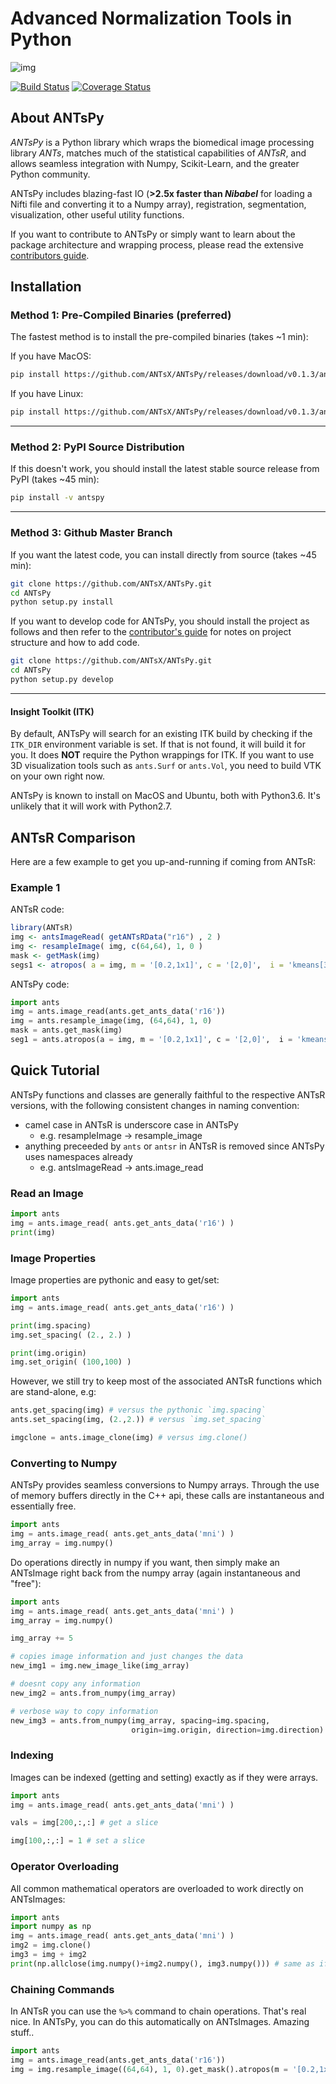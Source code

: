

# Advanced Normalization Tools in Python

![img](https://media0.giphy.com/media/OCMGLUo7d5jJ6/200_s.gif) 
<br>

[![Build Status](https://travis-ci.org/ANTsX/ANTsPy.svg?branch=master)](https://travis-ci.org/ANTsX/ANTsPy) [![Coverage Status](https://coveralls.io/repos/github/ANTsX/ANTsPy/badge.svg?branch=master)](https://coveralls.io/github/ANTsX/ANTsPy?branch=master)


## About ANTsPy

<i>ANTsPy</i> is a Python library which wraps the biomedical image processing library <i>ANTs</i>,
matches much of the statistical capabilities of <i>ANTsR</i>, and allows seamless integration
with Numpy, Scikit-Learn, and the greater Python community. 

ANTsPy includes blazing-fast IO (<b>>2.5x faster than <i>Nibabel</i></b> for loading a Nifti file and 
converting it to a Numpy array), registration, segmentation, visualization, other useful utility functions.

If you want to contribute to ANTsPy or simply want to learn about the package architecture
and wrapping process, please read the extensive [contributors guide](CONTRIBUTING.md).

## Installation

### Method 1: Pre-Compiled Binaries (preferred)
The fastest method is to install the pre-compiled binaries (takes ~1 min):

If you have MacOS:
```bash
pip install https://github.com/ANTsX/ANTsPy/releases/download/v0.1.3/antspy-0.1.3.dev12-cp36-cp36m-macosx_10_7_x86_64.whl
```

If you have Linux:
```bash
pip install https://github.com/ANTsX/ANTsPy/releases/download/v0.1.3/antspy-0.1.3.dev12-cp36-cp36m-linux_x86_64.whl
```

------------------------------------------------------------------------------

### Method 2: PyPI Source Distribution
If this doesn't work, you should install the latest stable source release from PyPI (takes ~45 min):

```bash
pip install -v antspy
```

------------------------------------------------------------------------------
### Method 3: Github Master Branch
If you want the latest code, you can install directly from source (takes ~45 min):

```bash
git clone https://github.com/ANTsX/ANTsPy.git
cd ANTsPy
python setup.py install
```

If you want to develop code for ANTsPy, you should install the project as follows and
then refer to the [contributor's guide](CONTRIBUTING.md) for notes on project structure
and how to add code.

```bash
git clone https://github.com/ANTsX/ANTsPy.git
cd ANTsPy
python setup.py develop
```
------------------------------------------------------------------------------

#### Insight Toolkit (ITK)

By default, ANTsPy will search for an existing ITK build by checking if the `ITK_DIR`
environment variable is set. If that is not
found, it will build it for you. It does <b>NOT</b> require the Python wrappings for
ITK. If you want to use 3D visualization tools
such as `ants.Surf` or `ants.Vol`, you need to build VTK on your own right now.

ANTsPy is known to install on MacOS and Ubuntu, both with Python3.6. It's unlikely that
it will work with Python2.7.

## ANTsR Comparison

Here are a few example to get you up-and-running if coming from ANTsR:

### Example 1

ANTsR code:
```R
library(ANTsR)
img <- antsImageRead( getANTsRData("r16") , 2 )
img <- resampleImage( img, c(64,64), 1, 0 )
mask <- getMask(img)
segs1 <- atropos( a = img, m = '[0.2,1x1]', c = '[2,0]',  i = 'kmeans[3]', x = mask )
```

ANTsPy code:
```python     
import ants
img = ants.image_read(ants.get_ants_data('r16'))
img = ants.resample_image(img, (64,64), 1, 0)
mask = ants.get_mask(img)
seg1 = ants.atropos(a = img, m = '[0.2,1x1]', c = '[2,0]',  i = 'kmeans[3]', x = mask )
```


## Quick Tutorial

ANTsPy functions and classes are generally faithful to the respective ANTsR versions,
with the following consistent changes in naming convention:<br>
* camel case in ANTsR is underscore case in ANTsPy
    * e.g. resampleImage -> resample_image
* anything preceeded by `ants` or `antsr` in ANTsR is removed since ANTsPy uses namespaces already
    * e.g. antsImageRead -> ants.image_read

### Read an Image

```python
import ants
img = ants.image_read( ants.get_ants_data('r16') )
print(img)
```

### Image Properties

Image properties are pythonic and easy to get/set:

```python
import ants
img = ants.image_read( ants.get_ants_data('r16') )

print(img.spacing)
img.set_spacing( (2., 2.) )

print(img.origin)
img.set_origin( (100,100) )
```

However, we still try to keep most of the associated ANTsR functions which are stand-alone, e.g:

```python
ants.get_spacing(img) # versus the pythonic `img.spacing`
ants.set_spacing(img, (2.,2.)) # versus `img.set_spacing`

imgclone = ants.image_clone(img) # versus img.clone()
```

### Converting to Numpy

ANTsPy provides seamless conversions to Numpy arrays. Through the use
of memory buffers directly in the C++ api, these calls are instantaneous and essentially free.

```python
import ants
img = ants.image_read( ants.get_ants_data('mni') )
img_array = img.numpy()
```

Do operations directly in numpy if you want, then simply make an ANTsImage right back
from the numpy array (again instantaneous and "free"):

```python
import ants
img = ants.image_read( ants.get_ants_data('mni') )
img_array = img.numpy()

img_array += 5

# copies image information and just changes the data
new_img1 = img.new_image_like(img_array)

# doesnt copy any information
new_img2 = ants.from_numpy(img_array)

# verbose way to copy information
new_img3 = ants.from_numpy(img_array, spacing=img.spacing,
                           origin=img.origin, direction=img.direction)
```

### Indexing 

Images can be indexed (getting and setting) exactly as if they were arrays.
```python
import ants
img = ants.image_read( ants.get_ants_data('mni') )

vals = img[200,:,:] # get a slice

img[100,:,:] = 1 # set a slice
```

### Operator Overloading

All common mathematical operators are overloaded to work directly on ANTsImages:

```python
import ants
import numpy as np
img = ants.image_read( ants.get_ants_data('mni') )
img2 = img.clone()
img3 = img + img2
print(np.allclose(img.numpy()+img2.numpy(), img3.numpy())) # same as if done in numpy
```

### Chaining Commands
In ANTsR you can use the `%>%` command to chain operations. That's real nice. In ANTsPy, you can 
do this automatically on ANTsImages. Amazing stuff..

```python
import ants
img = ants.image_read(ants.get_ants_data('r16'))
img = img.resample_image((64,64), 1, 0).get_mask().atropos(m = '[0.2,1x1]', c = '[2,0]',  i = 'kmeans[3]', x = mask )
```

